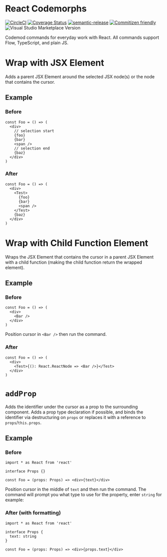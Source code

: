 # React Codemorphs

[![CircleCI](https://circleci.com/gh/vscodeshift/react-codemorphs.svg?style=svg)](https://circleci.com/gh/vscodeshift/react-codemorphs)
[![Coverage Status](https://codecov.io/gh/vscodeshift/react-codemorphs/branch/master/graph/badge.svg)](https://codecov.io/gh/vscodeshift/react-codemorphs)
[![semantic-release](https://img.shields.io/badge/%20%20%F0%9F%93%A6%F0%9F%9A%80-semantic--release-e10079.svg)](https://github.com/semantic-release/semantic-release)
[![Commitizen friendly](https://img.shields.io/badge/commitizen-friendly-brightgreen.svg)](http://commitizen.github.io/cz-cli/)
![Visual Studio Marketplace Version](https://img.shields.io/visual-studio-marketplace/v/vscodeshift.react-codemorphs)

Codemod commands for everyday work with React. All commands support Flow, TypeScript, and plain JS.

# Wrap with JSX Element

Adds a parent JSX Element around the selected JSX node(s) or the node that contains the cursor.

## Example

### Before

```tsx
const Foo = () => (
  <div>
    // selection start
    {foo}
    {bar}
    <span />
    // selection end
    {baz}
  </div>
)
```

### After

```tsx
const Foo = () => (
  <div>
    <Test>
      {foo}
      {bar}
      <span />
    </Test>
    {baz}
  </div>
)
```

# Wrap with Child Function Element

Wraps the JSX Element that contains the cursor in a parent JSX Element with a child function
(making the child function return the wrapped element).

## Example

### Before

```tsx
const Foo = () => (
  <div>
    <Bar />
  </div>
)
```

Position cursor in `<Bar />` then run the command.

### After

```tsx
const Foo = () => (
  <div>
    <Test>{(): React.ReactNode => <Bar />}</Test>
  </div>
)
```

# `addProp`

Adds the identifier under the cursor as a prop to the surrounding component.
Adds a prop type declaration if possible, and binds the identifier via destructuring on `props`
or replaces it with a reference to `props`/`this.props`.

## Example

### Before

```tsx
import * as React from 'react'

interface Props {}

const Foo = (props: Props) => <div>{text}</div>
```

Position cursor in the middle of `text` and then run the command.
The command will prompt you what type to use for the property, enter `string` for example:

### After (with formatting)

```tsx
import * as React from 'react'

interface Props {
  text: string
}

const Foo = (props: Props) => <div>{props.text}</div>
```
